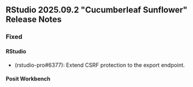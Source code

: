 ## RStudio 2025.09.2 "Cucumberleaf Sunflower" Release Notes

### Fixed

#### RStudio

- (rstudio-pro#6377): Extend CSRF protection to the export endpoint.

#### Posit Workbench
